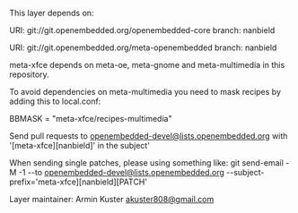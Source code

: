 This layer depends on:

URI: git://git.openembedded.org/openembedded-core
branch: nanbield

URI: git://git.openembedded.org/meta-openembedded
branch: nanbield

meta-xfce depends on meta-oe, meta-gnome and meta-multimedia in this repository.

To avoid dependencies on meta-multimedia you need to mask recipes by adding
this to local.conf:

BBMASK = "meta-xfce/recipes-multimedia"

Send pull requests to openembedded-devel@lists.openembedded.org with '[meta-xfce][nanbield]' in the subject'

When sending single patches, please using something like:
git send-email -M -1 --to openembedded-devel@lists.openembedded.org --subject-prefix='meta-xfce][nanbield][PATCH'

Layer maintainer: Armin Kuster <akuster808@gmail.com>
